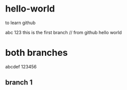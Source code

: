 # hello-world
to learn github

abc 123 this is the first branch // from github hello world


# both branches
abcdef
123456



## branch 1
